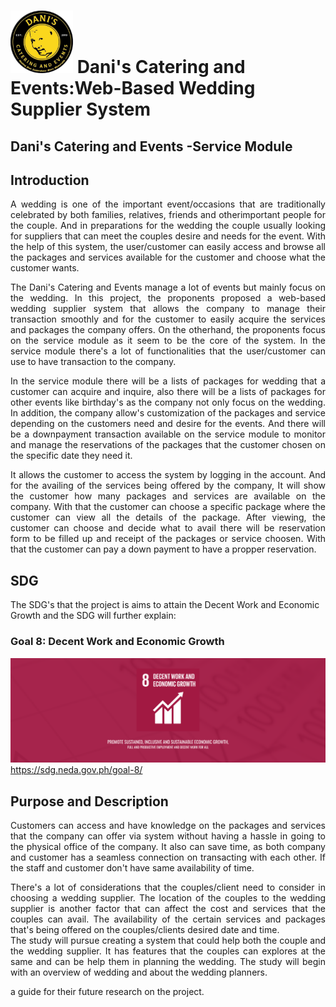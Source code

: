 #  <img src="danis.jpg" width="100"/> Dani's Catering and Events:Web-Based Wedding Supplier System
## Dani's Catering and Events -Service Module

## Introduction
<p align="justify">A wedding is one of the important event/occasions that are traditionally celebrated by both families, relatives, friends and otherimportant people for the couple. And in preparations for the wedding the couple usually looking for suppliers that can meet the couples desire and needs for the event. With the help of this system, the user/customer can easily access and browse all the packages and services available for the customer and choose what the customer wants. </p>
<p align="justify">The Dani's Catering and Events manage a lot of events but mainly focus on the wedding. In this project, the proponents proposed a web-based wedding supplier system that allows the company to manage their transaction smoothly and for the customer to easily acquire the services and packages the company offers. On the otherhand, the proponents focus on the service module as it seem to be the core of the system. In the service module there's a lot of functionalities that the user/customer can use to have transaction to the company. </p>
<p align="justify">In the service module there will be a lists of packages for wedding that a customer can acquire and inquire, also there will be a lists of packages for other events like birthday's as the company not only focus on the wedding. In addition, the company allow's customization of the packages and service depending on the customers need and desire for the events. And there will be a downpayment transaction available on the service module to monitor and manage the reservations of the packages that the customer chosen on the specific date they need it. </p> 
<p align="justify"> It allows the customer to access the system by logging in the account. And for the availing of the services being offered by the company, It will show the customer how many packages and services are available on the company. With that the customer can choose a specific package where the customer can view all the details of the package. After viewing, the customer can choose and decide what to avail there will be reservation form to be filled up and receipt of the packages or service choosen. With that the customer can pay a down payment to have a propper reservation. </p> 

## SDG
 The SDG's that the project is aims to attain the Decent Work and Economic Growth and the SDG will further explain:
 ### Goal 8: Decent Work and Economic Growth
  <img src="sdg.png" width="1000"/> <br>
 https://sdg.neda.gov.ph/goal-8/ <br>


 ## Purpose and Description 
 <p align="justify">Customers can access and have knowledge on the packages and services that the company can offer via system without having a hassle in going to the physical office of the company. It also can save time, as both company and customer has a seamless connection on transacting with each other. If the staff and customer don't have same availability of time.  </p>
<p align="justify">There's a lot of considerations that the couples/client need to consider in choosing a wedding supplier. The location of the couples to the wedding supplier is another factor that can affect the cost and services that the couples can avail. The availability of the certain services and packages that's being offered on the couples/clients desired date and time. <br>
The study will pursue creating a system that could help both the couple and the wedding supplier.  It has features that the couples can explores at the same and can be help them in planning the wedding. The study will begin with an overview of wedding and about the wedding planners.
</p>
 
a guide for their future research on the project.</p>
